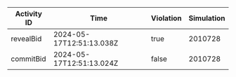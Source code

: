 | Activity ID | Time | Violation | Simulation |
| --- | --- | --- | --- |
| revealBid | 2024-05-17T12:51:13.038Z | true | 2010728 |
| commitBid | 2024-05-17T12:51:13.024Z | false | 2010728 |
